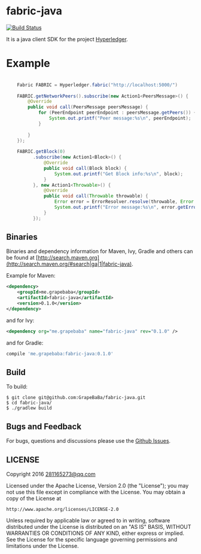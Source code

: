 fabric-java
=======
[![Build Status](https://travis-ci.org/GrapeBaBa/fabric-java.svg?branch=master)](https://travis-ci.org/GrapeBaBa/fabric-java)

It is a java client SDK for the project [Hyperledger](https://github.com/hyperledger/fabric).


Example
==========

```java
 
    Fabric FABRIC = Hyperledger.fabric("http://localhost:5000/")
    
    FABRIC.getNetworkPeers().subscribe(new Action1<PeersMessage>() {
        @Override
        public void call(PeersMessage peersMessage) {
            for (PeerEndpoint peerEndpoint : peersMessage.getPeers()) {
                System.out.printf("Peer message:%s\n", peerEndpoint);
            }
    
        }
    });
    
    FABRIC.getBlock(0)
          .subscribe(new Action1<Block>() {
              @Override
              public void call(Block block) {
                  System.out.printf("Get Block info:%s\n", block);
              }
          }, new Action1<Throwable>() {
              @Override
              public void call(Throwable throwable) {
                  Error error = ErrorResolver.resolve(throwable, Error.class);
                  System.out.printf("Error message:%s\n", error.getError());
              }
          });
```

## Binaries

Binaries and dependency information for Maven, Ivy, Gradle and others can be found at [http://search.maven.org](http://search.maven.org/#search|ga|1|fabric-java).

Example for Maven:

```xml
<dependency>
    <groupId>me.grapebaba</groupId>
    <artifactId>fabric-java</artifactId>
    <version>0.1.0</version>
</dependency>
```
and for Ivy:

```xml
<dependency org="me.grapebaba" name="fabric-java" rev="0.1.0" />
```
and for Gradle:

```groovy
compile 'me.grapebaba:fabric-java:0.1.0'
```

## Build

To build:

```
$ git clone git@github.com:GrapeBaBa/fabric-java.git
$ cd fabric-java/
$ ./gradlew build
```


## Bugs and Feedback

For bugs, questions and discussions please use the [Github Issues](https://github.com/GrapeBaBa/fabric-java/issues).


## LICENSE

Copyright 2016 281165273@qq.com

Licensed under the Apache License, Version 2.0 (the "License");
you may not use this file except in compliance with the License.
You may obtain a copy of the License at

    http://www.apache.org/licenses/LICENSE-2.0

Unless required by applicable law or agreed to in writing, software
distributed under the License is distributed on an "AS IS" BASIS,
WITHOUT WARRANTIES OR CONDITIONS OF ANY KIND, either express or implied.
See the License for the specific language governing permissions and
limitations under the License.


